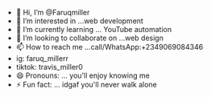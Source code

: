 - 👋 Hi, I’m @Faruqmiller
- 👀 I’m interested in ...web development 
- 🌱 I’m currently learning ... YouTube automation
- 💞️ I’m looking to collaborate on ...web design 
- 📫 How to reach me ...call/WhatsApp:+2349069084346
- ig: faruq_millerr
- tiktok: travis_miller0
- 😄 Pronouns: ... you'll enjoy knowing me
- ⚡ Fun fact: ... idgaf
you'll never walk alone 
<!---
Faruqmiller/Faruqmiller is a ✨ special ✨ repository because its `README.md` (this file) appears on your GitHub profile.
You can click the Preview link to take a look at your changes.
NICKNAME Travis miller 
ALHAMDULILLAH 
